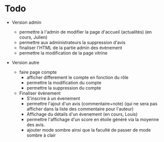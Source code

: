 # Todo
- Version admin
	+ permettre à l'admin de modifier la page d'accueil (actualités) (en cours, Julien)
	+ permettre aux administrateurs la suppression d'avis
	+ finaliser l'HTML de la partie admin des évènement
	+ permettre la modification de la page vitrine

- Version autre
	+ faire page compte
		* afficher differement le compte en fonction du rôle
		* permettre la modification du compte
		* permettre la suppression du compte
	+ Finaliser évènement
		* S'inscrire à un évenement
		* permettre l'ajout d'un avis (commentaire+note) (qui ne sera pas afficher dans la liste des commentaire pour l'auteur)
		* Affichage du détails d'un évenement (en cours, Louis)
		* permettre l'affichage d'un score en étoile généré via la moyenne des avis.
		* ajouter mode sombre ainsi que la faculté de passer de mode sombre à clair